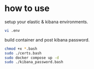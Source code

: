 # how to use

setup your elastic & kibana environments.
```bash
vi .env
```

build container and post kibana password.
```bash
chmod +x *.bash
sudo ./certs.bash
sudo docker compose up -d
sudo ./kibana_password.bash
```